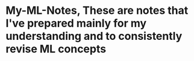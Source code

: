 # My-ML-Notes, These are notes that I've prepared mainly for my understanding and to consistently revise ML concepts
